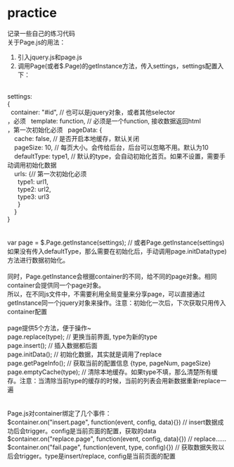 # practice
记录一些自己的练习代码
<br>
关于Page.js的用法：<br>
1. 引入jquery.js和page.js<br>
2. 调用Page(或者$.Page)的getInstance方法，传入settings，settings配置入下：<br>
<br>
settings:<br>
{<br>
&nbsp;&nbsp;container: "#id", // 也可以是jquery对象，或者其他selector<br>，必须
&nbsp;&nbsp;template: function, // 必须是一个function, 接收数据返回html<br>，第一次初始化必须
&nbsp;&nbsp;pageData: {<br>
&nbsp;&nbsp;&nbsp;&nbsp;cache: false, // 是否开启本地缓存，默认关闭<br>
&nbsp;&nbsp;&nbsp;&nbsp;pageSize: 10, // 每页大小。会传给后台，后台可以忽略不用。默认为10<br>
&nbsp;&nbsp;&nbsp;&nbsp;defaultType: type1, // 默认的type，会自动初始化首页。如果不设置，需要手动调用初始化数据<br>
&nbsp;&nbsp;&nbsp;&nbsp;urls: {// 第一次初始化必须<br> 
&nbsp;&nbsp;&nbsp;&nbsp;&nbsp;&nbsp;type1: url1,<br> 
&nbsp;&nbsp;&nbsp;&nbsp;&nbsp;&nbsp;type2: url2,<br>
&nbsp;&nbsp;&nbsp;&nbsp;&nbsp;&nbsp;type3: url3<br>
&nbsp;&nbsp;&nbsp;&nbsp;&nbsp;&nbsp;}<br>
&nbsp;&nbsp;&nbsp;&nbsp;}<br>
}<br>
<br>
<br>
var page = $.Page.getInstance(settings); // 或者Page.getInstance(settings)<br>
如果没有传入defaultType，那么需要在初始化后，手动调用page.initData(type)方法进行数据初始化。<br>
<br>
同时，Page.getInstance会根据container的不同，给不同的page对象。相同container会提供同一个page对象。<br>
所以，在不同js文件中，不需要利用全局变量来分享page，可以直接通过getInstance同一个jquery对象来操作。注意：初始化一次后，下次获取只用传入container配置<br>
<br>
page提供5个方法，便于操作~<br>
page.replace(type); // 更换当前界面, type为新的type<br>
page.insert(); // 插入数据都后面<br>
page.initData(); // 初始化数据，其实就是调用了replace<br>
page.getPageInfo(); // 获取当前的配置信息 {type, pageNum, pageSize}<br>
page.emptyCache(type); // 清除本地缓存。如果type不填，那么清楚所有缓存。注意：当清除当前type的缓存的时候，当前的列表会用新数据重新replace一遍<br>
<br>
<br>
Page.js对container绑定了几个事件：<br>
$container.on("insert.page", function(event, config, data){}) // insert数据成功后会trigger。config是当前页面的配置，获取的data<br>
$container.on("replace.page", function(event, config, data){}) // replace......<br>
$container.on("fail.page", function(event, type, config){}) // 获取数据失败以后会trigger。type是insert/replace, config是当前页面的配置<br>
